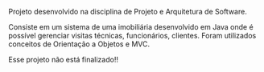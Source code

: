 Projeto desenvolvido na disciplina de Projeto e Arquitetura de Software.

Consiste em um sistema de uma imobiliária desenvolvido em Java onde é possível gerenciar visitas técnicas, funcionários, clientes. Foram utilizados conceitos de Orientação a Objetos e MVC.

Esse projeto não está finalizado!!

